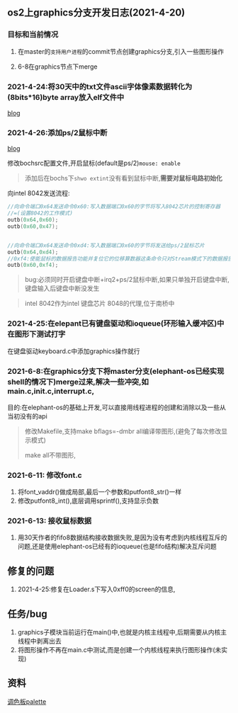 ## os2上graphics分支开发日志(2021-4-20) 

### 目标和当前情况

1. 在master的`支持用户进程`的commit节点创建graphics分支,引入一些图形操作

2. 6-8在graphics节点下merge


 ### 2021-4-24:将30天中的txt文件ascii字体像素数据转化为(8bits*16)byte array放入elf文件中

 [blog]([http://luchao.wiki/2021/04/24/%E5%B0%8630%E5%A4%A9%E4%B8%ADtxt%E6%96%87%E4%BB%B6%E7%9A%84ascii%E5%AD%97%E4%BD%93%E5%83%8F%E7%B4%A0%E6%95%B0%E6%8D%AE%E8%BD%AC%E4%B8%BAbinary%E6%8F%92%E5%85%A5elf%E6%A0%BC%E5%BC%8F%E7%9A%84kernel%E4%B8%AD/](http://luchao.wiki/2021/04/24/将30天中txt文件的ascii字体像素数据转为binary插入elf格式的kernel中/))

### 2021-4-26:添加ps/2鼠标中断 

[blog]([http://luchao.wiki/2021/04/30/X86%E4%B8%8B%E6%8E%A7%E5%88%B6Intel8042%E5%88%9D%E5%A7%8B%E5%8C%96%E9%BC%A0%E6%A0%87/](http://luchao.wiki/2021/04/30/X86下控制Intel8042初始化鼠标/))

修改bochsrc配置文件,开启鼠标(default是ps/2)`mouse: enable`

> 添加后在bochs下`shwo extint`没有看到鼠标中断,**需要对鼠标电路初始化**

向intel 8042发送流程:

```c
//向命令端口0x64发送命令0x60:写入数据端口0x60的字节将写入8042芯片的控制寄存器
//=(设置8042的工作模式)
outb(0x64,0x60); 
outb(0x60,0x47);


//向命令端口0x64发送命令0xd4:写入数据端口0x60的字节将发送给ps/2鼠标芯片
outb(0x64,0xd4);
//0xf4:使能鼠标的数据报告功能并复位它的位移算数器这条命令只对Stream模式下的数据报告科效=(打开数据传送)
outb(0x60,0xf4);
```

> bug:必须同时开启键盘中断+irq2+ps/2鼠标中断,如果只单独开启键盘中断,键盘输入后键盘中断没发生

> intel 8042作为intel 键盘芯片 8048的代理,位于南桥中



### 2021-4-25:在elepant已有键盘驱动和ioqueue(环形输入缓冲区)中在图形下测试打字 

在键盘驱动keyboard.c中添加graphics操作就行



### 2021-6-8:在graphics分支下将master分支(elephant-os已经实现shell的情况下)merge过来,解决一些冲突,如main.c,init.c,interrupt.c,

目的:在elephant-os的基础上开发,可以直接用线程进程的创建和消除以及一些从当初没有的api

> 修改Makefile,支持make bflags=-dmbr all编译带图形,(避免了每次修改显示模式)
>
> make all不带图形,



### 2021-6-11: 修改font.c

1. 将font_vaddr()做成局部,最后一个参数和putfont8_str()一样
2. 修改putfont8_int(),底层调用sprintf(),支持显示负数



### 2021-6-13:  接收鼠标数据

1. 用30天作者的fifo8数据结构接收数据失败,是因为没有考虑到内核线程互斥的问题,还是使用elephant-os已经有的ioqueue(也是fifo结构)解决互斥问题







## 修复的问题

1. 2021-4-25:修复在Loader.s下写入0xff0的screen的信息,



## 任务/bug

1. graphics子模块当前运行在main()中,也就是内核主线程中,后期需要从内核主线程中剥离出去
2. 将图形操作不再在main.c中测试,而是创建一个内核线程来执行图形操作(未实现)



## 资料

[调色板palette](http://www.360doc.com/content/10/0928/15/2790922_57060786.shtml)

[^abc]:http://baidu.com


